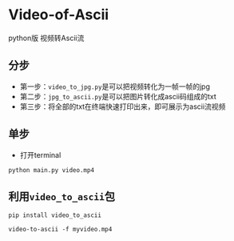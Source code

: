 # Video-of-Ascii
python版 视频转Ascii流

## 分步
- 第一步：```video_to_jpg.py```是可以把视频转化为一帧一帧的jpg
- 第二步：```jpg_to_ascii.py```是可以把图片转化成ascii码组成的txt
- 第三步：将全部的txt在终端快速打印出来，即可展示为ascii流视频

## 单步
- 打开terminal
```shell script
python main.py video.mp4
```

## 利用```video_to_ascii```包
```shell script
pip install video_to_ascii
  
video-to-ascii -f myvideo.mp4
```
